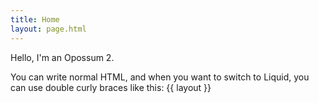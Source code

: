 ```yaml
---
title: Home
layout: page.html
---
```


Hello, I'm an Opossum 2.

<p>You can write normal HTML, and when you want to switch to Liquid, 
you can use double curly braces like this: {{ layout }}</p>
